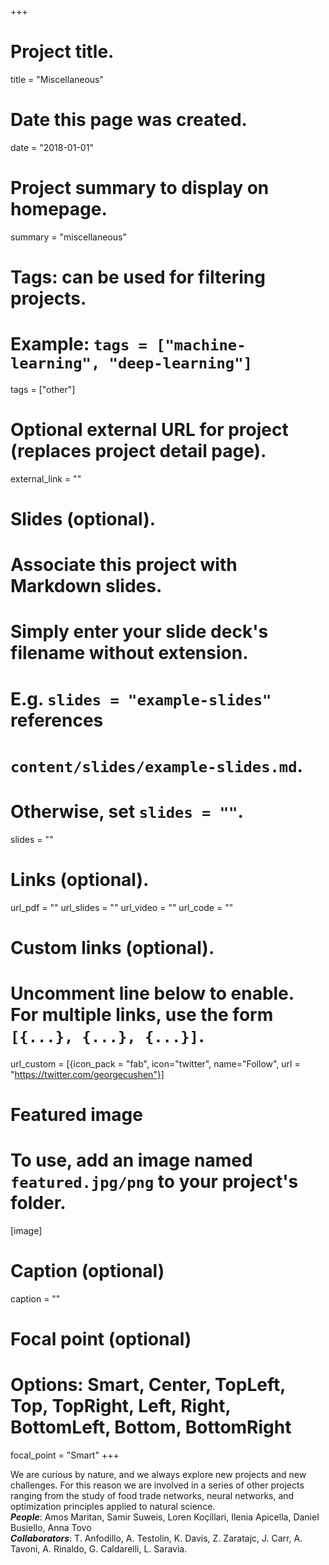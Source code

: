 +++
# Project title.
title = "Miscellaneous"

# Date this page was created.
date = "2018-01-01"

# Project summary to display on homepage.
summary = "miscellaneous"

# Tags: can be used for filtering projects.
# Example: `tags = ["machine-learning", "deep-learning"]`
tags = ["other"]

# Optional external URL for project (replaces project detail page).
external_link = ""

# Slides (optional).
#   Associate this project with Markdown slides.
#   Simply enter your slide deck's filename without extension.
#   E.g. `slides = "example-slides"` references
#   `content/slides/example-slides.md`.
#   Otherwise, set `slides = ""`.
slides = ""

# Links (optional).
url_pdf = ""
url_slides = ""
url_video = ""
url_code = ""

# Custom links (optional).
#   Uncomment line below to enable. For multiple links, use the form `[{...}, {...}, {...}]`.
url_custom = [{icon_pack = "fab", icon="twitter", name="Follow", url = "https://twitter.com/georgecushen"}]

# Featured image
# To use, add an image named `featured.jpg/png` to your project's folder.
[image]
  # Caption (optional)
  caption = ""

  # Focal point (optional)
  # Options: Smart, Center, TopLeft, Top, TopRight, Left, Right, BottomLeft, Bottom, BottomRight
  focal_point = "Smart"
+++

We are curious by nature, and we always explore new projects and new challenges. For this reason we are involved in a series of other projects ranging from the study of food trade networks, neural networks, and optimization principles applied to natural science.<br>
***People***: Amos Maritan, Samir Suweis, Loren Koçillari, Ilenia Apicella, Daniel Busiello, Anna Tovo<br>
***Collaborators***: T. Anfodillo, A. Testolin, K. Davis, Z. Zaratajc, J. Carr, A. Tavoni, A. Rinaldo, G. Caldarelli, L. Saravia.
